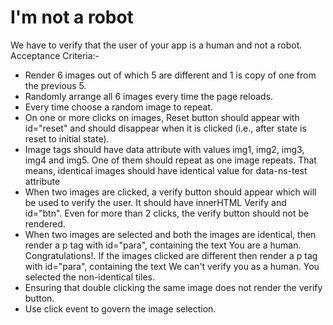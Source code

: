 # I'm not a robot

We have to verify that the user of your app is a human and not a robot.
Acceptance Criteria:-

- Render 6 images out of which 5 are different and 1 is copy of one from the previous 5.
- Randomly arrange all 6 images every time the page reloads.
- Every time choose a random image to repeat.
- On one or more clicks on images, Reset button should appear with id="reset" and should disappear when it is clicked (i.e., after state is reset to initial state).
- Image tags should have data attribute with values img1, img2, img3, img4 and img5. One of them should repeat as one image repeats. That means, identical images should have identical value for data-ns-test attribute
- When two images are clicked, a verify button should appear which will be used to verify the user. It should have innerHTML Verify and id="btn". Even for more than 2 clicks, the verify button should not be rendered.
- When two images are selected and both the images are identical, then render a p tag with id="para", containing the text You are a human. Congratulations!. If the images clicked are different then render a p tag with id="para", containing the text We can't verify you as a human. You selected the non-identical tiles.
- Ensuring that double clicking the same image does not render the verify button.
- Use click event to govern the image selection.
